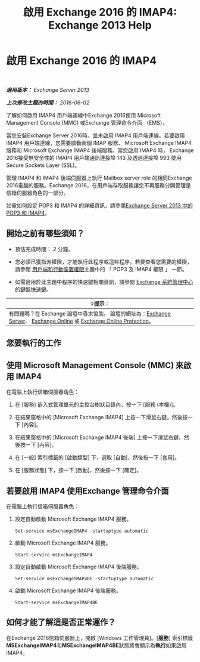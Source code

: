 ﻿---
title: '啟用 Exchange 2016 的 IMAP4: Exchange 2013 Help'
TOCTitle: 啟用 Exchange 2016 的 IMAP4
ms:assetid: c1ae10dd-14da-4400-b38d-2aeafde8abe6
ms:mtpsurl: https://technet.microsoft.com/zh-tw/library/Bb124489(v=EXCHG.150)
ms:contentKeyID: 50474185
ms.date: 05/21/2018
mtps_version: v=EXCHG.150
ms.translationtype: MT
---

# 啟用 Exchange 2016 的 IMAP4

 

_**適用版本：** Exchange Server 2013_

_**上次修改主題的時間：** 2016-06-02_

了解如何啟用 IMAP4 用戶端連線中Exchange 2016使用 Microsoft Management Console (MMC) 或Exchange 管理命令介面 （EMS）。

當您安裝Exchange Server 2016時，並未啟用 IMAP4 用戶端連線。若要啟用 IMAP4 用戶端連線，您需要啟動兩個 IMAP 服務、 Microsoft Exchange IMAP4 服務和 Microsoft Exchange IMAP4 後端服務。當您啟用 IMAP4 時， Exchange 2016接受無安全性的 IMAP4 用戶端通訊連接埠 143 及透過連接埠 993 使用 Secure Sockets Layer (SSL)。

管理 IMAP4 和 IMAP4 後端伺服器上執行 Mailbox server role 的相同Exchange 2016電腦的服務。Exchange 2016，在用戶端存取服務讓您不再服務分開管理是信箱伺服器角色的一部分。

如需如何設定 POP3 和 IMAP4 的詳細資訊，請參閱[Exchange Server 2013 中的 POP3 和 IMAP4](pop3-and-imap4-in-exchange-server-2013-exchange-2013-help.md)。

## 開始之前有哪些須知？

  - 預估完成時間： 2 分鐘。

  - 您必須已獲指派權限，才能執行此程序或這些程序。若要查看您需要的權限，請參閱 [用戶端和行動裝置權限](clients-and-mobile-devices-permissions-exchange-2013-help.md)主題中的 「 POP3 及 IMAP4 權限 」 一節。

  - 如需適用於此主題中程序的快速鍵相關資訊，請參閱 [Exchange 系統管理中心的鍵盤快速鍵](keyboard-shortcuts-in-the-exchange-admin-center-exchange-online-protection-help.md)。

<table>
<thead>
<tr class="header">
<th><img src="images/Bb124558.tip(EXCHG.150).gif" title="提示" alt="提示" />提示：</th>
</tr>
</thead>
<tbody>
<tr class="odd">
<td>有問題嗎？在 Exchange 論壇中尋求協助。 論壇的網址為：<a href="https://go.microsoft.com/fwlink/p/?linkid=60612">Exchange Server</a>、 <a href="https://go.microsoft.com/fwlink/p/?linkid=267542">Exchange Online</a> 或 <a href="https://go.microsoft.com/fwlink/p/?linkid=285351">Exchange Online Protection</a>。</td>
</tr>
</tbody>
</table>


## 您要執行的工作

## 使用 Microsoft Management Console (MMC) 來啟用 IMAP4

在電腦上執行信箱伺服器角色：

1.  在 \[服務\] 嵌入式管理單元的主控台樹狀目錄內，按一下 \[服務 (本機)\]。

2.  在結果窗格中的 \[Microsoft Exchange IMAP4\] 上按一下滑鼠右鍵，然後按一下 \[內容\]。

3.  在結果窗格中的 \[Microsoft Exchange IMAP4 後端\] 上按一下滑鼠右鍵，然後按一下 \[內容\]。

4.  在 \[一般\] 索引標籤的 \[啟動類型\] 下，選取 \[自動\]，然後按一下 \[套用\]。

5.  在 \[服務狀態\] 下，按一下 \[啟動\]，然後按一下 \[確定\]。

## 若要啟用 IMAP4 使用Exchange 管理命令介面

在電腦上執行信箱伺服器角色：

1.  設定自動啟動 Microsoft Exchange IMAP4 服務。
    
        Set-service msExchangeIMAP4 -startuptype automatic

2.  啟動 Microsoft Exchange IMAP4 服務。
    
        Start-service msExchangeIMAP4

3.  設定自動啟動 Microsoft Exchange IMAP4 後端服務。
    
        Set-service msExchangeIMAP4BE -startuptype automatic

4.  啟動 Microsoft Exchange IMAP4 後端服務。
    
        Start-service msExchangeIMAP4BE

## 如何才能了解這是否正常運作？

在Exchange 2016信箱伺服器上，開啟 \[Windows 工作管理員\]。\[**服務**\] 索引標籤**MSExchangeIMAP4**和**MSExchangeIMAP4BE**狀態將會顯示為**執行**如果啟用 IMAP4。

